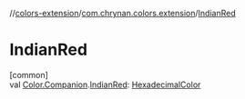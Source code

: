 //[colors-extension](../../index.md)/[com.chrynan.colors.extension](index.md)/[IndianRed](-indian-red.md)

# IndianRed

[common]\
val [Color.Companion](../../../colors-core/colors-core/com.chrynan.colors/-color/-companion/index.md).[IndianRed](-indian-red.md): [HexadecimalColor](../../../colors-core/colors-core/com.chrynan.colors/-hexadecimal-color/index.md)
